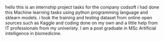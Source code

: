 hello this is an internship project tasks for the company codsoft
i had done this Machine learning tasks using python programming language and sklearn models.
i took the training and testing dataset from online open sources such as Kaggle and coding done on my own and a little help from IT professionals from my univeristy.
I am a post graduate in MSc Artificial intelligence in biomedicine.
